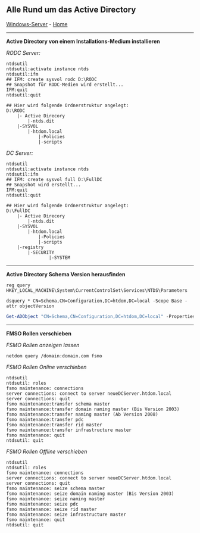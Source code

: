 ## Alle Rund um das Active Directory

[Windows-Server](https://github.com/HelmutThurnhofer/snippet/blob/master/Windows-Server.md) - [Home](https://github.com/HelmutThurnhofer/snippet/blob/master/README.md)
___

**Active Directory von einem Installations-Medium installieren**

*RODC Server:*
```batch
ntdsutil
ntdsutil:activate instance ntds
ntdsutil:ifm
## IFM: create sysvol rodc D:\RODC
## Snapshot für RODC-Medien wird erstellt...
IFM:quit
ntdsutil:quit

## Hier wird folgende Ordnerstruktur angelegt:
D:\RODC
	|- Active Direcory
		|-ntds.dit
	|-SYSVOL
		|-htdom.local
			|-Policies
			|-scripts
```

*DC Server:*
```batch
ntdsutil
ntdsutil:activate instance ntds
ntdsutil:ifm
## IFM: create sysvol full D:\FullDC
## Snapshot wird erstellt...
IFM:quit
ntdsutil:quit

## Hier wird folgende Ordnerstruktur angelegt:
D:\FullDC
	|- Active Direcory
		|-ntds.dit
	|-SYSVOL
		|-htdom.local
			|-Policies
			|-scripts
	|-registry
		|-SECURITY
                |-SYSTEM
```
___

**Active Directory Schema Version herausfinden**

```batch
reg query HKEY_LOCAL_MACHINE\System\CurrentControlSet\Services\NTDS\Parameters

dsquery * CN=Schema,CN=Configuration,DC=htdom,DC=local -Scope Base -attr objectVersion
```
```powershell
Get-ADObject "CN=Schema,CN=Configuration,DC=htdom,DC=local" -Properties objectVersion | Select objectVersion | Format-Table -Autosize
```
___

**FMSO Rollen verschieben**

*FSMO Rollen anzeigen lassen*
```batch
netdom query /domain:domain.com fsmo
```

*FSMO Rollen Online verschieben*
```batch
ntdsutil
ntdsutil: roles
fsmo maintenance: connections
server connections: connect to server neueDCServer.htdom.local
server connections: quit
fsmo maintenance:transfer schema master
fsmo maintenance:transfer domain naming master (Bis Version 2003)
fsmo maintenance:transfer naming master (Ab Version 2008)
fsmo maintenance:transfer pdc
fsmo maintenance:transfer rid master
fsmo maintenance:transfer infrastructure master
fsmo maintenance: quit
ntdsutil: quit
```

*FSMO Rollen Offline verschieben*
```batch
ntdsutil
ntdsutil: roles
fsmo maintenance: connections
server connections: connect to server neueDCServer.htdom.local
server connections: quit
fsmo maintenance: seize schema master
fsmo maintenance: seize domain naming master (Bis Version 2003)
fsmo maintenance: seize naming master
fsmo maintenance: seize pdc
fsmo maintenance: seize rid master
fsmo maintenance: seize infrastructure master
fsmo maintenance: quit
ntdsutil: quit
```
